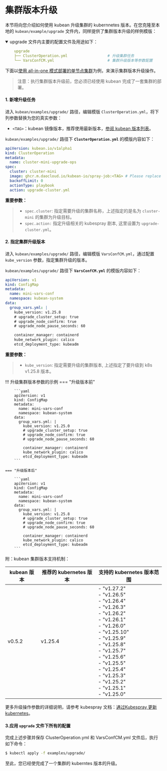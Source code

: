 # 集群版本升级

本节将向您介绍如何使用 kubean 升级集群的 kubernnetes 版本。在您克隆至本地的 `kubean/example/upgrade` 文件内，同样提供了集群版本升级的样例模版：

<details open>
<summary> upgrade 文件内主要的配置文件及用途如下：</summary>

```yaml
    upgrade
    ├── ClusterOperation.yml                  # 升级集群任务
    └── VarsConfCM.yml                        # 集群升级版本等参数配置
```
</details>

下面以[使用 all-in-one 模式部署的单节点集群](./all-in-one-install.md)为例，来演示集群版本升级操作。
> 注意：执行集群版本升级前，您必须已经使用 kubean 完成了一套集群的部署。

#### 1. 新增升级任务

进入 `kubean/examples/upgrade/` 路径，编辑模版 `ClusterOperation.yml`，将下列参数替换为您的真实参数：

  - `<TAG>`：kubean 镜像版本，推荐使用最新版本，[参阅 kubean 版本列表](https://github.com/kubean-io/kubean/tags)。

`kubean/examples/upgrade/` 路径下 **`ClusterOperation.yml`** 的模版内容如下：

```yaml
apiVersion: kubean.io/v1alpha1
kind: ClusterOperation
metadata:
  name: cluster-mini-upgrade-ops
spec:
  cluster: cluster-mini
  image: ghcr.m.daocloud.io/kubean-io/spray-job:<TAG> # Please replace <TAG> with the specified version, such as v0.4.9
  backoffLimit: 0
  actionType: playbook
  action: upgrade-cluster.yml
```
**重要参数：**
>* `spec.cluster`: 指定需要升级的集群名称，上述指定的是名为 `cluster-mini` 的集群为升级目标。
>* `spec.action:` 指定升级相关的 kubespray 剧本, 这里设置为 `upgrade-cluster.yml`。

#### 2. 指定集群升级版本

进入 `kubean/examples/upgrade/` 路径，编辑模版 `VarsConfCM.yml`，通过配置 `kube_version` 参数，指定集群升级的版本。

`kubean/examples/upgrade/` 路径下 **`VarsConfCM.yml`** 的模版内容如下：

```yaml
apiVersion: v1
kind: ConfigMap
metadata:
  name: mini-vars-conf
  namespace: kubean-system
data:
  group_vars.yml: |
    kube_version: v1.25.8
    # upgrade_cluster_setup: true
    # upgrade_node_confirm: true
    # upgrade_node_pause_seconds: 60

    container_manager: containerd
    kube_network_plugin: calico
    etcd_deployment_type: kubeadm
```
**重要参数：**
>* `kube_version`: 指定需要升级的集群版本, 上述指定了要升级到 k8s v1.25.8 版本。

!!! 升级集群版本参数的示例
    === "升级版本前"

        ```yaml
        apiVersion: v1
        kind: ConfigMap
        metadata:
          name: mini-vars-conf
          namespace: kubean-system
        data:
          group_vars.yml: |
            kube_version: v1.25.0
            # upgrade_cluster_setup: true
            # upgrade_node_confirm: true
            # upgrade_node_pause_seconds: 60

            container_manager: containerd
            kube_network_plugin: calico
            etcd_deployment_type: kubeadm
        ```

    === "升级版本后"

        ```yaml
        apiVersion: v1
        kind: ConfigMap
        metadata:
          name: mini-vars-conf
          namespace: kubean-system
        data:
          group_vars.yml: |
            kube_version: v1.25.8
            # upgrade_cluster_setup: true
            # upgrade_node_confirm: true
            # upgrade_node_pause_seconds: 60

            container_manager: containerd
            kube_network_plugin: calico
            etcd_deployment_type: kubeadm
        ```


附：kubean 集群版本支持机制：

| kubean 版本 | 推荐的 kubernetes 版本 | 支持的 kubernetes 版本范围                                   |
| ----------- | ---------------------- | ------------------------------------------------------------ |
| v0.5.2      | v1.25.4                | - "v1.27.2"<br/>        - "v1.26.5"<br/>        - "v1.26.4"<br/>        - "v1.26.3"<br/>        - "v1.26.2"<br/>        - "v1.26.1"<br/>        - "v1.26.0"<br/>        - "v1.25.10"<br/>        - "v1.25.9"<br/>        - "v1.25.8"<br/>        - "v1.25.7"<br/>        - "v1.25.6"<br/>        - "v1.25.5"<br/>        - "v1.25.4"<br/>        - "v1.25.3"<br/>        - "v1.25.2"<br/>        - "v1.25.1"<br/>        - "v1.25.0" |

更多升级操作参数的详细说明，请参考 kubespray 文档：[通过Kubespray 更新 kubernetes](https://github.com/kubernetes-sigs/kubespray/blob/master/docs/upgrades.md)。

#### 3.应用 `upgrade` 文件下所有的配置

完成上述步骤并保存 ClusterOperation.yml 和 VarsConfCM.yml 文件后，执行如下命令：

```bash
$ kubectl apply -f examples/upgrade/
```

至此，您已经使完成了一个集群的 kuberntes 版本的升级。

